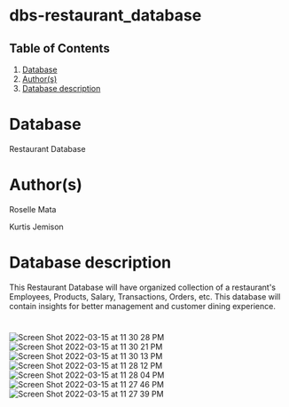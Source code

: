 # dbs-restaurant_database

## Table of Contents
1. [Database](#database)
1. [Author(s)](#author)
1. [Database description](#description)

# Database
Restaurant Database

# Author(s)
Roselle Mata

Kurtis Jemison

# Database description
This Restaurant Database will have organized collection of a restaurant's Employees, Products, Salary, Transactions, Orders, etc. This database will contain insights for better management and customer dining experience. 


# 
  
![Screen Shot 2022-03-15 at 11 30 28 PM](https://user-images.githubusercontent.com/93716153/158518242-dd2863bc-bbae-4818-9651-5e4b8434683e.png)
![Screen Shot 2022-03-15 at 11 30 21 PM](https://user-images.githubusercontent.com/93716153/158518243-ae0ed8db-b266-47f2-add0-3499ea1474d5.png)
![Screen Shot 2022-03-15 at 11 30 13 PM](https://user-images.githubusercontent.com/93716153/158518246-96fe1790-89fa-4c00-a0ff-ebf6813853e0.png)
![Screen Shot 2022-03-15 at 11 28 12 PM](https://user-images.githubusercontent.com/93716153/158518248-47ed2c9f-9000-4577-8a78-5f1cf09b4f63.png)
![Screen Shot 2022-03-15 at 11 28 04 PM](https://user-images.githubusercontent.com/93716153/158518249-e3745ff3-398d-4f02-a88c-1df0fa6aca4e.png)
![Screen Shot 2022-03-15 at 11 27 46 PM](https://user-images.githubusercontent.com/93716153/158518250-81c9fd6e-a846-4bfd-a3a4-9404d3afcf1d.png)
![Screen Shot 2022-03-15 at 11 27 39 PM](https://user-images.githubusercontent.com/93716153/158518251-c3b7a8ce-a4aa-4ff0-ad8c-4b5806fec882.png)
